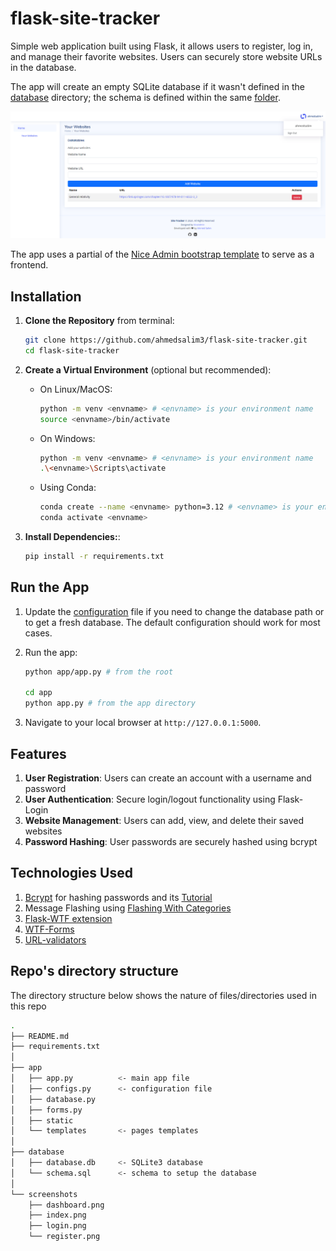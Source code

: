 # flask-site-tracker

Simple web application built using Flask, it allows users to register, log in, and manage their favorite websites. Users can securely store website URLs in the database. 

The app will create an empty SQLite database if it wasn't defined in the [database](./database/) directory; the schema is defined within the same [folder](./database/schema.sql).

![screenshot](./screenshots/dashboard.png)

The app uses a partial of the [Nice Admin bootstrap template](https://bootstrapmade.com/nice-admin-bootstrap-admin-html-template/) to serve as a frontend.

## Installation

1. **Clone the Repository** from terminal:
    ```bash
    git clone https://github.com/ahmedsalim3/flask-site-tracker.git
    cd flask-site-tracker
    ```

2. **Create a Virtual Environment** (optional but recommended):
    - On Linux/MacOS:
        ```bash
        python -m venv <envname> # <envname> is your environment name
        source <envname>/bin/activate
        ```
    - On Windows:
        ```bash
        python -m venv <envname> # <envname> is your environment name
        .\<envname>\Scripts\activate
        ```
    - Using Conda:
        ```bash
        conda create --name <envname> python=3.12 # <envname> is your environment name
        conda activate <envname>
        ```

3. **Install Dependencies:**:
    ```bash
    pip install -r requirements.txt
    ```

## Run the App

1. Update the [configuration](./app/configs.py#L8) file if you need to change the database path or to get a fresh database. The default configuration should work for most cases.

2. Run the app:
    ```bash
    python app/app.py # from the root

    cd app 
    python app.py # from the app directory
    ```

3. Navigate to your local browser at `http://127.0.0.1:5000`.

## Features
1. **User Registration**: Users can create an account with a username and password
2. **User Authentication**: Secure login/logout functionality using Flask-Login
3. **Website Management**: Users can add, view, and delete their saved websites
4. **Password Hashing**: User passwords are securely hashed using bcrypt

## Technologies Used

1. [Bcrypt](https://pypi.org/project/bcrypt/) for hashing passwords and its [Tutorial](https://www.tutorialspoint.com/hashing-passwords-in-python-with-bcrypt)
2. Message Flashing using [Flashing With Categories](https://flask.palletsprojects.com/en/2.3.x/patterns/flashing/)
3. [Flask-WTF extension](https://flask-wtf.readthedocs.io/en/1.2.x/)
4. [WTF-Forms](https://wtforms.readthedocs.io/en/3.1.x/)
5. [URL-validators](https://wtforms.readthedocs.io/en/2.3.x/_modules/wtforms/validators/#URL)


## Repo's directory structure

The directory structure below shows the nature of files/directories used in this repo

```sh
.
├── README.md
├── requirements.txt   
│
├── app
│   ├── app.py          <- main app file
│   ├── configs.py      <- configuration file
│   ├── database.py
│   ├── forms.py
│   ├── static
│   └── templates       <- pages templates
│
├── database
│   ├── database.db     <- SQLite3 database
│   └── schema.sql      <- schema to setup the database
│
└── screenshots 
    ├── dashboard.png
    ├── index.png
    ├── login.png
    └── register.png

```

